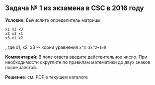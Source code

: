 ## Задача № 1 из экзамена в CSC в 2016 году
**Условие**:
Вычислите определитель матрицы
```
x1 x2 x3
x2 x3 x1
x3 x1 x2
```
, где x1, x2, x3 -- корни уравнения `x^3-3x^2+1=0`

**Комментарий**: В поле ответа введите действительное число. При необходимости округлите по правилам математики до двух знаков после запятой.

**Решение**: см. PDF в текущем каталоге
